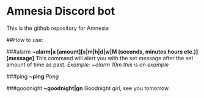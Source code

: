 # Amnesia Discord bot

This is the github repository for Amnesia

##How to use:

###alarm
**~alarm|a [amount][s|m|h|d|w|M (seconds, minutes hours etc.)] [message]**
This command will alert you with the set message after the set amount of time as past.
_Example: ~alarm 10m this is an example_

###ping
**~ping**
_Pong_

###goodnight
**~goodnight|gn**
Goodnight girl, see you tomorrow.